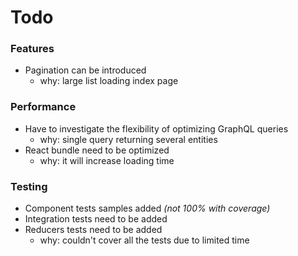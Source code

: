 # Todo

### Features
- Pagination can be introduced
    - why: large list loading index page

### Performance
- Have to investigate the flexibility of optimizing GraphQL queries
    - why: single query returning several entities
- React bundle need to be optimized
    - why: it will increase loading time

### Testing
- Component tests samples added _(not 100% with coverage)_
- Integration tests need to be added
- Reducers tests need to be added
    - why: couldn't cover all the tests due to limited time